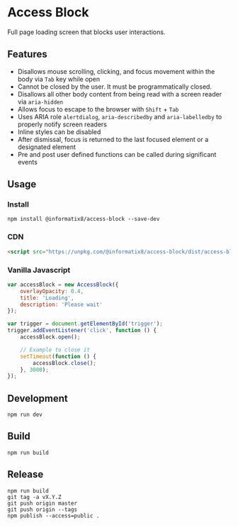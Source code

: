 # Access Block

Full page loading screen that blocks user interactions.

## Features
- Disallows mouse scrolling, clicking, and focus movement within the body via `Tab` key while open
- Cannot be closed by the user. It must be programmatically closed.
- Disallows all other body content from being read with a screen reader via `aria-hidden`
- Allows focus to escape to the browser with `Shift` + `Tab`
- Uses ARIA role `alertdialog`,  `aria-describedby` and `aria-labelledby` to properly notify screen readers
- Inline styles can be disabled
- After dismissal, focus is returned to the last focused element or a designated element
- Pre and post user defined functions can be called during significant events

## Usage

### Install

```shell
npm install @informatix8/access-block --save-dev
```

### CDN

```html
<script src="https://unpkg.com/@informatix8/access-block/dist/access-block.umd.js"></script>
```

### Vanilla Javascript
```javascript
var accessBlock = new AccessBlock({
    overlayOpacity: 0.4,
    title: 'Loading',
    description: 'Please wait'
});

var trigger = document.getElementById('trigger');
trigger.addEventListener('click', function () {
    accessBlock.open();

    // Example to close it
    setTimeout(function () {
        accessBlock.close();
    }, 3000);
});
```

## Development

```shell
npm run dev
```

## Build

```shell
npm run build
```

## Release

```shell
npm run build
git tag -a vX.Y.Z
git push origin master
git push origin --tags
npm publish --access=public .
```
